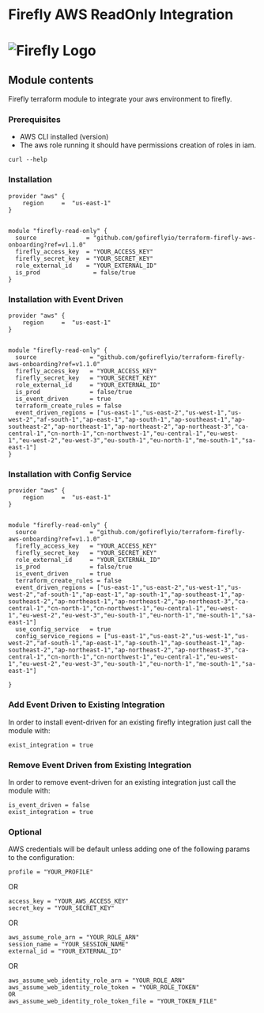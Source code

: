 # Firefly AWS ReadOnly Integration
# ![Firefly Logo](firefly.gif)

## Module contents

Firefly terraform module to integrate your aws environment to firefly.

### Prerequisites

- AWS CLI installed (version)
- The aws role running it should have permissions creation of roles in iam.

```shell script
curl --help
```

### Installation 

```hcl-terraform
provider "aws" {
    region     =  "us-east-1"
}


module "firefly-read-only" {
  source              = "github.com/gofireflyio/terraform-firefly-aws-onboarding?ref=v1.1.0"
  firefly_access_key  = "YOUR_ACCESS_KEY"
  firefly_secret_key  = "YOUR_SECRET_KEY"
  role_external_id    = "YOUR_EXTERNAL_ID"
  is_prod               = false/true
}
```

### Installation with Event Driven

```hcl-terraform
provider "aws" {
    region     =  "us-east-1"
}


module "firefly-read-only" {
  source               = "github.com/gofireflyio/terraform-firefly-aws-onboarding?ref=v1.1.0"
  firefly_access_key   = "YOUR_ACCESS_KEY"
  firefly_secret_key   = "YOUR_SECRET_KEY"
  role_external_id     = "YOUR_EXTERNAL_ID"
  is_prod              = false/true
  is_event_driven      = true
  terraform_create_rules = false 
  event_driven_regions = ["us-east-1","us-east-2","us-west-1","us-west-2","af-south-1","ap-east-1","ap-south-1","ap-southeast-1","ap-southeast-2","ap-northeast-1","ap-northeast-2","ap-northeast-3","ca-central-1","cn-north-1","cn-northwest-1","eu-central-1","eu-west-1","eu-west-2","eu-west-3","eu-south-1","eu-north-1","me-south-1","sa-east-1"]
}
```

### Installation with Config Service

```hcl-terraform
provider "aws" {
    region     =  "us-east-1"
}


module "firefly-read-only" {
  source               = "github.com/gofireflyio/terraform-firefly-aws-onboarding?ref=v1.1.0"
  firefly_access_key   = "YOUR_ACCESS_KEY"
  firefly_secret_key   = "YOUR_SECRET_KEY"
  role_external_id     = "YOUR_EXTERNAL_ID"
  is_prod              = false/true
  is_event_driven      = true
  terraform_create_rules = false
  event_driven_regions = ["us-east-1","us-east-2","us-west-1","us-west-2","af-south-1","ap-east-1","ap-south-1","ap-southeast-1","ap-southeast-2","ap-northeast-1","ap-northeast-2","ap-northeast-3","ca-central-1","cn-north-1","cn-northwest-1","eu-central-1","eu-west-1","eu-west-2","eu-west-3","eu-south-1","eu-north-1","me-south-1","sa-east-1"]
  use_config_service   = true
  config_service_regions = ["us-east-1","us-east-2","us-west-1","us-west-2","af-south-1","ap-east-1","ap-south-1","ap-southeast-1","ap-southeast-2","ap-northeast-1","ap-northeast-2","ap-northeast-3","ca-central-1","cn-north-1","cn-northwest-1","eu-central-1","eu-west-1","eu-west-2","eu-west-3","eu-south-1","eu-north-1","me-south-1","sa-east-1"]
  
}
```

### Add Event Driven to Existing Integration
In order to install event-driven for an existing firefly integration just call the module with:
```
exist_integration = true
```

### Remove Event Driven from Existing Integration
In order to remove event-driven for an existing integration just call the module with:
```
is_event_driven = false
exist_integration = true
```

### Optional
AWS credentials will be default unless adding one of the following params to the configuration:
```
profile = "YOUR_PROFILE"
```
OR
```
access_key = "YOUR_AWS_ACCESS_KEY"
secret_key = "YOUR_SECRET_KEY"
```
OR
```
aws_assume_role_arn = "YOUR_ROLE_ARN"
session_name = "YOUR_SESSION_NAME"
external_id = "YOUR_EXTERNAL_ID"
```
OR
```
aws_assume_web_identity_role_arn = "YOUR_ROLE_ARN"
aws_assume_web_identity_role_token = "YOUR_ROLE_TOKEN"
OR
aws_assume_web_identity_role_token_file = "YOUR_TOKEN_FILE"